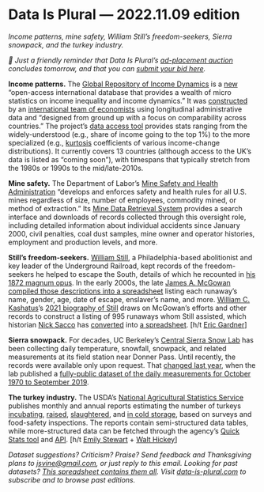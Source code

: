 Data Is Plural — 2022.11.09 edition
===================================

*Income patterns, mine safety, William Still’s freedom-seekers, Sierra snowpack, and the turkey industry.*


*👋 Just a friendly reminder that Data Is Plural’s [ad-placement auction](https://docs.google.com/document/d/e/2PACX-1vTXIOxdgUUJN6v6QrWaexvcYXS_M8wlpt8VIEPMrYaqdfdFr9_K_mEo9cnYDkr2KHxDoXyu5e79TlBh/pub) concludes tomorrow, and that you can [submit your bid here](https://docs.google.com/forms/d/e/1FAIpQLSc_nGtpP8FHdLeI3V8LDhKCP1fOhZOrk1Yyngzy9EdE3wTsuw/viewform).*


__Income patterns.__ The [Global Repository of Income Dynamics](https://www.grid-database.org/) is a [new](https://twitter.com/fatihguvenen/status/1576960664534683648) “open-access international database that provides a wealth of micro statistics on income inequality and income dynamics.” It was [constructed](https://www.grid-database.org/documentation) by an [international team of economists](https://www.grid-database.org/team) using longitudinal administrative data and “designed from ground up with a focus on comparability across countries.” The project’s [data access tool](https://data.grid-database.org/) provides stats ranging from the widely-understood (e.g., share of income going to the top 1%) to the more specialized (e.g., [kurtosis](https://en.wikipedia.org/wiki/Kurtosis) coefficients of various income-change distributions). It currently covers 13 countries (although access to the UK’s data is listed as “coming soon”), with timespans that typically stretch from the 1980s or 1990s to the mid/late-2010s.


__Mine safety.__ The Department of Labor’s [Mine Safety and Health Administration](https://www.msha.gov/) “develops and enforces safety and health rules for all U.S. mines regardless of size, number of employees, commodity mined, or method of extraction.” Its [Mine Data Retrieval System](https://www.msha.gov/mine-data-retrieval-system) provides a search interface and downloads of records collected through this oversight role, including detailed information about individual accidents since January 2000, civil penalties, coal dust samples, mine owner and operator histories, employment and production levels, and more.


__Still’s freedom-seekers.__ [William Still](http://stillfamily.library.temple.edu/stillfamily/exhibits/show/william-still), a Philadelphia-based abolitionist and key leader of the Underground Railroad, kept records of the freedom-seekers he helped to escape the South, details of which he recounted in [his 1872 magnum opus](https://archive.org/details/undergroundrailr00stil/page/n7/mode/2up). In the early 2000s, the late [James A. McGowan compiled those descriptions into a spreadsheet](http://web.archive.org/web/20160420195346/http://guides.temple.edu/c.php?g=77805&p=515005) listing each runaway’s name, gender, age, date of escape, enslaver’s name, and more. [William C. Kashatus](https://www.historylive.net/)’s [2021 biography of Still](https://undpress.nd.edu/9780268200367/william-still/) draws on McGowan’s efforts and other records to construct a listing of 995 runaways whom Still assisted, which historian [Nick Sacco](https://pastexplore.wordpress.com/about/) has [converted](https://twitter.com/NickSacco55/status/1587582014974304261) into [a spreadsheet](https://docs.google.com/spreadsheets/d/1kwiUt3mO9ke96lgV9IoE9D3aq29MVgMC/edit). [h/t [Eric Gardner](https://www.linkedin.com/in/eric-gardner-0531aa9/)]


__Sierra snowpack.__ For decades, UC Berkeley’s [Central Sierra Snow Lab](https://cssl.berkeley.edu/) has been collecting daily temperature, snowfall, snowpack, and related measurements at its field station near Donner Pass. Until recently, the records were available only upon request. That [changed last year](https://www.lib.berkeley.edu/about/news/snowpack-data), when the lab published a [fully-public dataset of the daily measurements for October 1970 to September 2019](https://datadryad.org/stash/dataset/doi:10.6078%2FD1941T).


__The turkey industry.__ The USDA’s [National Agricultural Statistics Service](https://www.nass.usda.gov/) publishes monthly and annual reports estimating the number of turkeys [incubating](https://usda.library.cornell.edu/concern/publications/k643b117x?locale=en), [raised](https://usda.library.cornell.edu/concern/publications/0g354f23n?locale=en), [slaughtered](https://usda.library.cornell.edu/concern/publications/3197xm04j?locale=en), and [in cold storage](https://usda.library.cornell.edu/concern/publications/pg15bd892?locale=en), based on surveys and food-safety inspections. The reports contain semi-structured data tables, while more-structured data can be fetched through the agency’s [Quick Stats tool](https://quickstats.nass.usda.gov/) and [API](https://quickstats.nass.usda.gov/api/). [h/t [Emily Stewart](https://www.vox.com/the-goods/22770592/2021-thanksgiving-turkey-shortage-prices) + [Walt Hickey](https://numlock.substack.com/p/numlock-news-november-11-2021-bees)]


*Dataset suggestions? Criticism? Praise? Send feedback and Thanksgiving plans to jsvine@gmail.com, or just reply to this email. Looking for past datasets? [This spreadsheet contains them all](https://docs.google.com/spreadsheets/d/1wZhPLMCHKJvwOkP4juclhjFgqIY8fQFMemwKL2c64vk/edit#gid=0). Visit [data-is-plural.com](https://www.data-is-plural.com) to subscribe and to browse past editions.*
